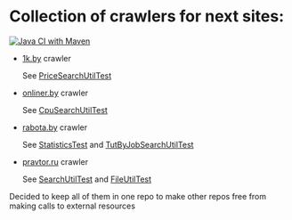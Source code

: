 
# Collection of crawlers for next sites:

[![Java CI with Maven](https://github.com/andrei-punko/java-crawlers/actions/workflows/maven.yml/badge.svg)](https://github.com/andrei-punko/java-crawlers/actions/workflows/maven.yml)

- [1k.by](http://1k.by) crawler

  See [PriceSearchUtilTest](all-in-one/src/test/java/by/andd3dfx/sitesparsing/firstcatalog/PriceSearchUtilTest.java)


- [onliner.by](http://onliner.by) crawler

  See [CpuSearchUtilTest](all-in-one/src/test/java/by/andd3dfx/sitesparsing/onlinerby/CpuSearchUtilTest.java)


- [rabota.by](http://rabota.by) crawler

  See [StatisticsTest](all-in-one/src/test/java/by/andd3dfx/sitesparsing/tutby/StatisticsTest.java)
  and [TutByJobSearchUtilTest](all-in-one/src/test/java/by/andd3dfx/sitesparsing/tutby/TutByJobSearchUtilTest.java)


- [pravtor.ru](http://pravtor.ru) crawler

  See [SearchUtilTest](pravtor-search/src/test/java/by/andd3dfx/pravtor/util/SearchUtilTest.java)
  and [FileUtilTest](pravtor-search/src/test/java/by/andd3dfx/pravtor/util/FileUtilTest.java)

Decided to keep all of them in one repo to make other repos free from making calls to external resources
